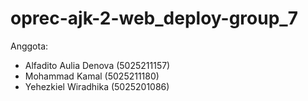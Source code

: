 # oprec-ajk-2-web_deploy-group_7

Anggota:
- Alfadito Aulia Denova (5025211157)
- Mohammad Kamal (5025211180)
- Yehezkiel Wiradhika (5025201086)
